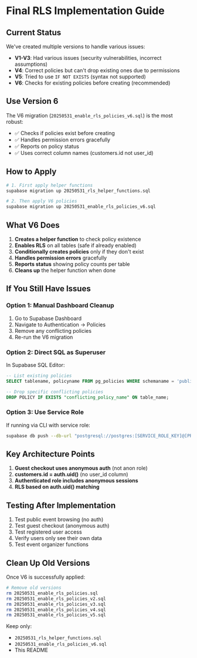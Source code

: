 # Final RLS Implementation Guide

## Current Status

We've created multiple versions to handle various issues:
- **V1-V3**: Had various issues (security vulnerabilities, incorrect assumptions)
- **V4**: Correct policies but can't drop existing ones due to permissions
- **V5**: Tried to use `IF NOT EXISTS` (syntax not supported)
- **V6**: Checks for existing policies before creating (recommended)

## Use Version 6

The V6 migration (`20250531_enable_rls_policies_v6.sql`) is the most robust:
- ✅ Checks if policies exist before creating
- ✅ Handles permission errors gracefully
- ✅ Reports on policy status
- ✅ Uses correct column names (customers.id not user_id)

## How to Apply

```bash
# 1. First apply helper functions
supabase migration up 20250531_rls_helper_functions.sql

# 2. Then apply V6 policies
supabase migration up 20250531_enable_rls_policies_v6.sql
```

## What V6 Does

1. **Creates a helper function** to check policy existence
2. **Enables RLS** on all tables (safe if already enabled)
3. **Conditionally creates policies** only if they don't exist
4. **Handles permission errors** gracefully
5. **Reports status** showing policy counts per table
6. **Cleans up** the helper function when done

## If You Still Have Issues

### Option 1: Manual Dashboard Cleanup
1. Go to Supabase Dashboard
2. Navigate to Authentication → Policies
3. Remove any conflicting policies
4. Re-run the V6 migration

### Option 2: Direct SQL as Superuser
In Supabase SQL Editor:
```sql
-- List existing policies
SELECT tablename, policyname FROM pg_policies WHERE schemaname = 'public';

-- Drop specific conflicting policies
DROP POLICY IF EXISTS "conflicting_policy_name" ON table_name;
```

### Option 3: Use Service Role
If running via CLI with service role:
```bash
supabase db push --db-url "postgresql://postgres:[SERVICE_ROLE_KEY]@[PROJECT_REF].supabase.co:5432/postgres"
```

## Key Architecture Points

1. **Guest checkout uses anonymous auth** (not anon role)
2. **customers.id = auth.uid()** (no user_id column)
3. **Authenticated role includes anonymous sessions**
4. **RLS based on auth.uid() matching**

## Testing After Implementation

1. Test public event browsing (no auth)
2. Test guest checkout (anonymous auth)
3. Test registered user access
4. Verify users only see their own data
5. Test event organizer functions

## Clean Up Old Versions

Once V6 is successfully applied:
```bash
# Remove old versions
rm 20250531_enable_rls_policies.sql
rm 20250531_enable_rls_policies_v2.sql
rm 20250531_enable_rls_policies_v3.sql
rm 20250531_enable_rls_policies_v4.sql
rm 20250531_enable_rls_policies_v5.sql
```

Keep only:
- `20250531_rls_helper_functions.sql`
- `20250531_enable_rls_policies_v6.sql`
- This README